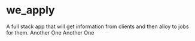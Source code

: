 # we_apply

A full stack app that will get information from clients and then alloy to jobs for them.
Another One
Another One
